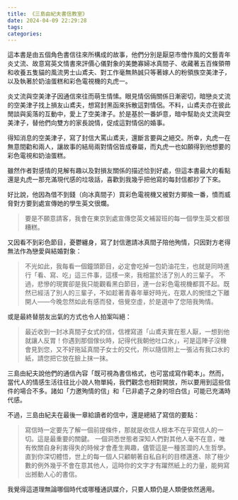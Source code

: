 ```yaml
---
title: 《三島由紀夫書信教室》
date: 2024-04-09 22:29:28
tags: 
categories:
---
```


這本書是由五個角色書信往來所構成的故事，他們分別是厭惡市儈作風的文藝青年炎丈流、故意寫英文情書來評價心儀對象的美艷寡婦冰真間子、收藏著五百條領帶和收養五隻貓的風流男士山鳶夫、對工作毫無熱誠只等著嫁人的粉領族空美津子，以及執著於奶油蛋糕和彩色電視機的丸虎一。

<!--more-->

炎丈流與空美津子因通信來往而萌生情愫。眼見情侶倆關係日漸密切，暗戀炎丈流的空美津子找上損友山鳶夫，想寫封黑函來拆散這對情侶。不料，山鳶夫亦在彼此閒談與奚落的互動中，愛上了空美津子。於是基於一番妒意，暗中幫助炎丈流與空美津子，替他們向雙方的家長說情，促成這對情侶的婚事。

得知消息的空美津子，寫了封信大罵山鳶夫，還斷言要與之絕交。所幸，丸虎一在無意間勸和兩人，讓故事的結局兩對情侶皆成眷屬，而丸虎一也如願得到他想要的彩色電視和奶油蛋糕。

雖然作者對感情的見解有趣以及對損友關係的描述恰到好處，但這本書最大的看點還是丸虎一那充滿現代感的垃圾話，喜歡到我幾乎把他寫的每封信都抄了下來。

好比說，他因為借不到錢（向冰真間子）買彩色電視機又被對方揶揄一番，憤而威脅對方要到處宣傳她的學生英文很爛。

> 要是不願意請客，我會在東京到處宣傳您英文補習班的每一個學生英文都很糟糕。

又因看不到彩色節目，憂鬱纏身，寫了封信邀請冰真間子陪他殉情，只因對方老得無法作為戀愛與結婚對象：

> 不光如此，我每看一個鐘頭節目，必定會吃掉一包奶油花生，也就是同時進行「看、寫、吃」這三件事，這樣一來，我相當於活了別人的三輩子。
> 不過，悲慘的現實卻是我只能觀看黑白節目，連一台彩色電視機都買不起。既然已經活了別人的三輩子，不如趁著青春年華好時光，在眾人的惋惜之下離開人——今晚忽然如此有感而發，倍覺空虛，於是選中了您陪我殉情。

或是最終替朋友出氣的方式也令人拍案叫絕：

> 最近收到一封冰真間子女式的信，信裡寫道「山鳶夫實在惹人厭，一想到他就讓人反胃！你遇到那個傢伙時，記得代我朝他吐口水」，可是這陣子沒機會見到您，又不好拖延真間子女士的交代，所以隨信附上一張沾有我口水的紙，請您把它放在臉上抹一抹。

三島由紀夫說他們的通信內容「既可視為書信格式，也可當成寫作範本」。然而，當代人的情感生活往往比小說人物單純，我們觀念也相對開放，所以要用到這些信件的場合不多。諸如「力邀殉情的信」和「已非處子之身的坦白信」可能已充滿時代感。

不過，三島由紀夫在最後一章給讀者的信中，還是總結了寫信的要點：

> 寫信時一定要先了解一個前提條件，那就是收信人根本不在乎寫信人的一切。這是最重要的關鍵。
> 一個洞悉世態者深知人們對其他人毫不在意，唯有攸關自身利害得失的時候才會產生興趣，儘管這是一種苦澀的人生哲學。
> 直到你深切體悟，世上的每一個人只顧朝著自私自利的目標邁進、除了極少數的例外幾乎不會在意其他人，這時你的文字才有躍然紙上的力量，能夠寫出撼動人心的書信。

我覺得這道理無論哪個時代或哪種通訊媒介，只要人類仍是人類便依然適用。